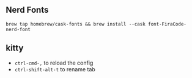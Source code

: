 ## Nerd Fonts
`brew tap homebrew/cask-fonts && brew install --cask font-FiraCode-nerd-font`

## kitty
* `ctrl-cmd-,` to reload the config
* `ctrl-shift-alt-t` to rename tab
